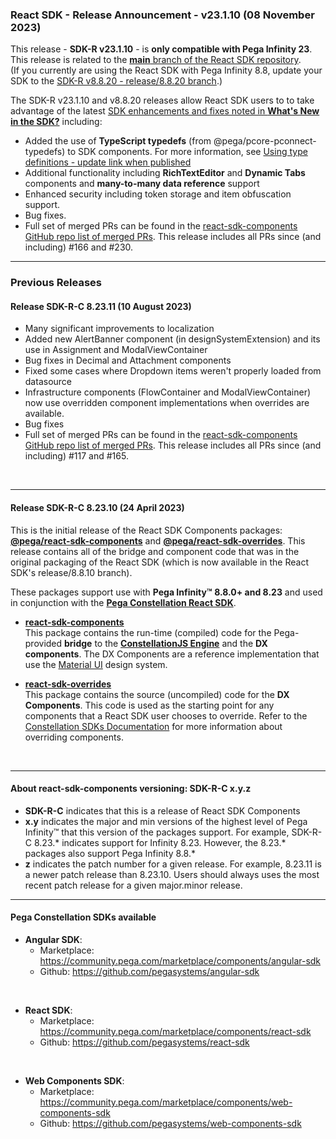 ### React SDK - Release Announcement - v23.1.10 (08 November 2023)

This release - **SDK-R v23.1.10** - is **only compatible with Pega Infinity 23**. This release is related to the [**main** branch of the React SDK repository](https://github.com/pegasystems/react-sdk/tree/main).
<br>
(If you currently are using the React SDK with Pega Infinity 8.8, update your SDK to
the [SDK-R v8.8.20 - release/8.8.20 branch](https://github.com/pegasystems/react-sdk/tree/release/8.8.20).)

The SDK-R v23.1.10 and v8.8.20 releases allow React SDK users to to take advantage of the latest
[SDK enhancements and fixes noted in **What's New in the SDK?**](https://docs.pega.com/bundle/constellation-sdk/page/constellation-sdks/sdks/react-sdk-updates.html) including:

* Added the use of **TypeScript typedefs** (from @pega/pcore-pconnect-typedefs) to SDK components.
For more information, see [Using type definitions - update link when published](https://pega-dev.zoominsoftware.io/bundle/constellation-sdk/page/constellation-sdks/sdks/type-definitions-constellation-sdks.html)
* Additional functionality including **RichTextEditor** and **Dynamic Tabs** components and **many-to-many data reference** support
* Enhanced security including token storage and item obfuscation support.
* Bug fixes.
* Full set of merged PRs can be found in the [react-sdk-components GitHub repo list of merged PRs](https://github.com/pegasystems/react-sdk-components/pulls?q=is%3Apr+is%3Amerged+base%3Amaster+). This release includes all PRs since (and including) #166 and #230.


<hr />

### Previous Releases

#### **Release SDK-R-C 8.23.11 (10 August 2023)**

* Many significant improvements to localization
* Added new AlertBanner component (in designSystemExtension) and its use in Assignment and ModalViewContainer
* Bug fixes in Decimal and Attachment components
* Fixed some cases where Dropdown items weren't properly loaded from datasource
* Infrastructure components (FlowContainer and ModalViewContainer) now use overridden component implementations when overrides are available.
* Bug fixes
* Full set of merged PRs can be found in the [react-sdk-components GitHub repo list of merged PRs](https://github.com/pegasystems/react-sdk-components/pulls?page=1&q=is%3Apr+is%3Amerged). This release includes all PRs since (and including) #117 and #165.

<br />

<hr />


#### **Release SDK-R-C 8.23.10 (24 April 2023)**

This is the initial release of the React SDK Components packages:
[**@pega/react-sdk-components**](https://www.npmjs.com/package/@pega/react-sdk-components)
and [**@pega/react-sdk-overrides**](https://www.npmjs.com/package/@pega/react-sdk-overrides).
This release contains all of the bridge and component code that was in the original
packaging of the React SDK (which is now available in the React SDK's release/8.8.10 branch).

These packages support use with **Pega Infinity&trade; 8.8.0+ and 8.23** and used in conjunction with the [**Pega Constellation React SDK**](https://community.pega.com/marketplace/components/react-sdk).

* [**react-sdk-components**](https://www.npmjs.com/package/@pega/react-sdk-components) <br />
This package contains the run-time (compiled) code for the Pega-provided **bridge**
to the [**ConstellationJS Engine**](https://www.npmjs.com/package/@pega/constellationjs) and
the **DX components**. The DX Components are a reference implementation that
use the [Material UI](https://v4.mui.com/) design system.

* [**react-sdk-overrides**](https://www.npmjs.com/package/@pega/react-sdk-overrides) <br />
This package contains the source (uncompiled) code for the **DX Components**. This code
is used as the starting point for any components that a React SDK user chooses to override.
Refer to the [Constellation SDKs Documentation](https://docs.pega.com/bundle/constellation-sdk/page/constellation-sdks/sdks/constellation-sdks.html)
for more information about overriding components.

<br />

<hr />

#### **About react-sdk-components versioning: SDK-R-C x.y.z**

* **SDK-R-C** indicates that this is a release of React SDK Components
* **x.y** indicates the major and min versions of the highest level of Pega Infinity&trade;
that this version of the packages support. For example, SDK-R-C 8.23.* indicates support for
Infinity 8.23. However, the 8.23.* packages also support Pega Infinity 8.8.*
* **z** indicates the patch number for a given release. For example, 8.23.11 is a newer
patch release than 8.23.10. Users should always uses the most recent patch release for a
given major.minor release.
<hr />

#### **Pega Constellation SDKs available**
* **Angular SDK**:
  * Marketplace: https://community.pega.com/marketplace/components/angular-sdk
  * Github: https://github.com/pegasystems/angular-sdk

<br />

* **React SDK**:
  * Marketplace: https://community.pega.com/marketplace/components/react-sdk
  * Github: https://github.com/pegasystems/react-sdk

<br />

* **Web Components SDK**:
  * Marketplace: https://community.pega.com/marketplace/components/web-components-sdk
  * Github: https://github.com/pegasystems/web-components-sdk
